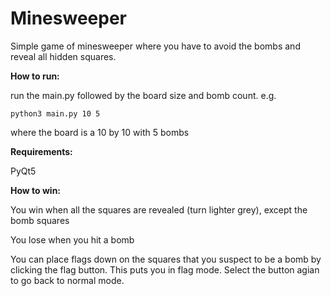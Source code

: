 # Minesweeper

Simple game of minesweeper where you have to avoid the bombs and reveal all hidden squares.

**How to run:**

run the main.py followed by the board size and bomb count. e.g.

```
python3 main.py 10 5
```

where the board is a 10 by 10 with 5 bombs

**Requirements:**

PyQt5

**How to win:**

You win when all the squares are revealed (turn lighter grey), except the bomb squares

You lose when you hit a bomb

You can place flags down on the squares that you suspect to be a bomb by clicking the flag button. This puts you in flag mode. Select the button agian to go back to normal mode.
